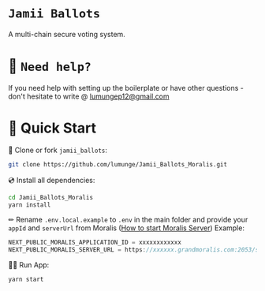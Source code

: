 # `Jamii Ballots`

A multi-chain secure voting system.

# 🤝 `Need help?`

If you need help with setting up the boilerplate or have other questions - don't hesitate to write @ lumungep12@gmail.com

# 🚀 Quick Start

📄 Clone or fork `jamii_ballots`:

```sh
git clone https://github.com/lumunge/Jamii_Ballots_Moralis.git
```

💿 Install all dependencies:

```sh
cd Jamii_Ballots_Moralis
yarn install
```

✏ Rename `.env.local.example` to `.env` in the main folder and provide your `appId` and `serverUrl` from Moralis ([How to start Moralis Server](https://docs.moralis.io/moralis-server/getting-started/create-a-moralis-server))
Example:

```jsx
NEXT_PUBLIC_MORALIS_APPLICATION_ID = xxxxxxxxxxxx
NEXT_PUBLIC_MORALIS_SERVER_URL = https://xxxxxx.grandmoralis.com:2053/server
```

🚴‍♂️ Run App:

```sh
yarn start
```
